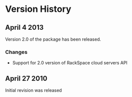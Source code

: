 # Version History

## April 4 2013

Version 2.0 of the package has been released.

### Changes

* Support for 2.0 version of RackSpace cloud servers API

## April 27 2010

Initial revision was released

